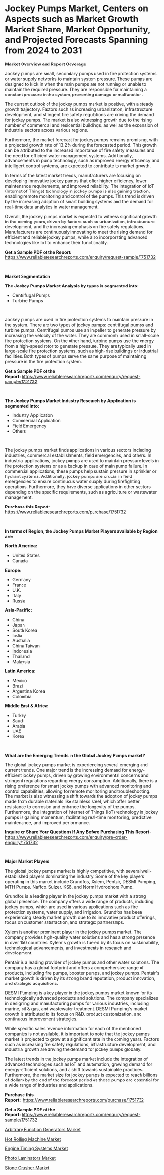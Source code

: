 <p><h1>Jockey Pumps Market, Centers on Aspects such as Market Growth Market Share, Market Opportunity, and Projected Forecasts Spanning from 2024 to 2031</h1></p><p><strong>Market Overview and Report Coverage</strong></p>
<p><p>Jockey pumps are small, secondary pumps used in fire protection systems or water supply networks to maintain system pressure. These pumps are designed to kick in when the main pumps are not running or unable to maintain the required pressure. They are responsible for maintaining a constant pressure in the system, preventing damage or malfunction.</p><p>The current outlook of the jockey pumps market is positive, with a steady growth trajectory. Factors such as increasing urbanization, infrastructure development, and stringent fire safety regulations are driving the demand for jockey pumps. The market is also witnessing growth due to the rising number of commercial and residential buildings, as well as the expansion of industrial sectors across various regions.</p><p>Furthermore, the market forecast for jockey pumps remains promising, with a projected growth rate of 13.2% during the forecasted period. This growth can be attributed to the increased importance of fire safety measures and the need for efficient water management systems. Additionally, advancements in pump technology, such as improved energy efficiency and intelligent control systems, are expected to contribute to market growth.</p><p>In terms of the latest market trends, manufacturers are focusing on developing innovative jockey pumps that offer higher efficiency, lower maintenance requirements, and improved reliability. The integration of IoT (Internet of Things) technology in jockey pumps is also gaining traction, enabling remote monitoring and control of the pumps. This trend is driven by the increasing adoption of smart building systems and the demand for real-time data analytics in water management.</p><p>Overall, the jockey pumps market is expected to witness significant growth in the coming years, driven by factors such as urbanization, infrastructure development, and the increasing emphasis on fire safety regulations. Manufacturers are continuously innovating to meet the rising demand for efficient and reliable jockey pumps, while also incorporating advanced technologies like IoT to enhance their functionality.</p></p>
<p><strong>Get a Sample PDF of the Report:</strong> <a href="https://www.reliableresearchreports.com/enquiry/request-sample/1751732">https://www.reliableresearchreports.com/enquiry/request-sample/1751732</a></p>
<p>&nbsp;</p>
<p><strong>Market Segmentation</strong></p>
<p><strong>The Jockey Pumps Market Analysis by types is segmented into:</strong></p>
<p><ul><li>Centrifugal Pumps</li><li>Turbine Pumps</li></ul></p>
<p>&nbsp;</p>
<p><p>Jockey pumps are used in fire protection systems to maintain pressure in the system. There are two types of jockey pumps: centrifugal pumps and turbine pumps. Centrifugal pumps use an impeller to generate pressure by increasing the velocity of the water. They are commonly used in small-scale fire protection systems. On the other hand, turbine pumps use the energy from a high-speed rotor to generate pressure. They are typically used in large-scale fire protection systems, such as high-rise buildings or industrial facilities. Both types of pumps serve the same purpose of maintaining pressure in the fire protection system.</p></p>
<p><strong>Get a Sample PDF of the Report:</strong>&nbsp;<a href="https://www.reliableresearchreports.com/enquiry/request-sample/1751732">https://www.reliableresearchreports.com/enquiry/request-sample/1751732</a></p>
<p>&nbsp;</p>
<p><strong>The Jockey Pumps Market Industry Research by Application is segmented into:</strong></p>
<p><ul><li>Industry Application</li><li>Commercial Application</li><li>Field Emergency</li><li>Others</li></ul></p>
<p>&nbsp;</p>
<p><p>The jockey pumps market finds applications in various sectors including industries, commercial establishments, field emergencies, and others. In industrial applications, jockey pumps are used to maintain pressure levels in fire protection systems or as a backup in case of main pump failure. In commercial applications, these pumps help sustain pressure in sprinkler or hydrant systems. Additionally, jockey pumps are crucial in field emergencies to ensure continuous water supply during firefighting operations. Furthermore, they have diverse applications in other sectors depending on the specific requirements, such as agriculture or wastewater management.</p></p>
<p><strong>Purchase this Report:</strong>&nbsp; <a href="https://www.reliableresearchreports.com/purchase/1751732">https://www.reliableresearchreports.com/purchase/1751732</a></p>
<p>&nbsp;</p>
<p><strong>In terms of Region, the Jockey Pumps Market Players available by Region are:</strong></p>
<p>
    <p> <strong> North America: </strong>
        <ul>
            <li>United States</li>
            <li>Canada</li>
        </ul>
        </p> 
    <p> <strong> Europe: </strong>
        <ul>
            <li>Germany</li>
            <li>France</li>
            <li>U.K.</li>
            <li>Italy</li>
            <li>Russia</li>
        </ul>
        </p> 
    <p> <strong> Asia-Pacific: </strong>
        <ul>
            <li>China</li>
            <li>Japan</li>
            <li>South Korea</li>
            <li>India</li>
            <li>Australia</li>
            <li>China Taiwan</li>
            <li>Indonesia</li>
            <li>Thailand</li>
            <li>Malaysia</li>
        </ul>
        </p> 
    <p> <strong> Latin America: </strong>
        <ul>
            <li>Mexico</li>
            <li>Brazil</li>
            <li>Argentina Korea</li>
            <li>Colombia</li>
        </ul>
        </p> 
    <p> <strong> Middle East & Africa: </strong>
        <ul>
            <li>Turkey</li>
            <li>Saudi</li>
            <li>Arabia</li>
            <li>UAE</li>
            <li>Korea</li>
        </ul>
    </p>
    </p>
<p>&nbsp;</p>
<p><strong>What are the Emerging Trends in the Global Jockey Pumps market?</strong></p>
<p><p>The global jockey pumps market is experiencing several emerging and current trends. One major trend is the increasing demand for energy-efficient jockey pumps, driven by growing environmental concerns and stringent regulations regarding energy consumption. Additionally, there is a rising preference for smart jockey pumps with advanced monitoring and control capabilities, allowing for remote monitoring and troubleshooting. The market is also witnessing a shift towards the adoption of jockey pumps made from durable materials like stainless steel, which offer better resistance to corrosion and enhance the longevity of the pumps. Furthermore, the integration of Internet of Things (IoT) technology in jockey pumps is gaining momentum, facilitating real-time monitoring, predictive maintenance, and improved performance.</p></p>
<p><strong>Inquire or Share Your Questions If Any Before Purchasing This Report</strong>- <a href="https://www.reliableresearchreports.com/enquiry/pre-order-enquiry/1751732">https://www.reliableresearchreports.com/enquiry/pre-order-enquiry/1751732</a></p>
<p>&nbsp;</p>
<p><strong>Major Market Players</strong></p>
<p><p>The global jockey pumps market is highly competitive, with several well-established players dominating the industry. Some of the key players operating in this market include Grundfos, Xylem, Pentair, DESMI Pumping, MTH Pumps, Naffco, Sulzer, KSB, and Norm Hydrophore Pump. </p><p>Grundfos is a leading player in the jockey pumps market with a strong global presence. The company offers a wide range of products, including jockey pumps, which are used in various applications such as fire protection systems, water supply, and irrigation. Grundfos has been experiencing steady market growth due to its innovative product offerings, focus on customer satisfaction, and strategic partnerships.</p><p>Xylem is another prominent player in the jockey pumps market. The company provides high-quality water solutions and has a strong presence in over 150 countries. Xylem's growth is fueled by its focus on sustainability, technological advancements, and investments in research and development.</p><p>Pentair is a leading provider of jockey pumps and other water solutions. The company has a global footprint and offers a comprehensive range of products, including fire pumps, booster pumps, and jockey pumps. Pentair's market growth is driven by its strong brand reputation, product innovation, and strategic acquisitions.</p><p>DESMI Pumping is a key player in the jockey pumps market known for its technologically advanced products and solutions. The company specializes in designing and manufacturing pumps for various industries, including marine, oil & gas, and wastewater treatment. DESMI Pumping's market growth is attributed to its focus on R&D, product customization, and continuous improvement strategies.</p><p>While specific sales revenue information for each of the mentioned companies is not available, it is important to note that the jockey pumps market is projected to grow at a significant rate in the coming years. Factors such as increasing fire safety regulations, infrastructure development, and industrial growth are driving the demand for jockey pumps globally.</p><p>The latest trends in the jockey pumps market include the integration of advanced technologies such as IoT and automation, growing demand for energy-efficient solutions, and a shift towards sustainable practices. Furthermore, the market size for jockey pumps is expected to reach billions of dollars by the end of the forecast period as these pumps are essential for a wide range of industries and applications.</p></p>
<p><strong>Purchase this Report:</strong>&nbsp;&nbsp;<a href="https://www.reliableresearchreports.com/purchase/1751732">https://www.reliableresearchreports.com/purchase/1751732</a></p>
<p></p>
<p><strong>Get a Sample PDF of the Report:</strong>&nbsp;<a href="https://www.reliableresearchreports.com/enquiry/request-sample/1751732">https://www.reliableresearchreports.com/enquiry/request-sample/1751732</a></p>
<p><p><a href="https://github.com/jhcraigie/Market-Research-Report-List-1/blob/main/arbitrary-function-generators-market.md">Arbitrary Function Generators Market</a></p><p><a href="https://github.com/Triciasol/Market-Research-Report-List-1/blob/main/hot-rolling-machine-market.md">Hot Rolling Machine Market</a></p><p><a href="https://github.com/RichRobinson5/Market-Research-Report-List-3/blob/main/engine-timing-systems-market.md">Engine Timing Systems Market</a></p><p><a href="https://github.com/JameTravis/Market-Research-Report-List-3/blob/main/photo-laminators-market.md">Photo Laminators Market</a></p><p><a href="https://github.com/chartsaturn/Market-Research-Report-List-1/blob/main/stone-crusher-market.md">Stone Crusher Market</a></p></p>